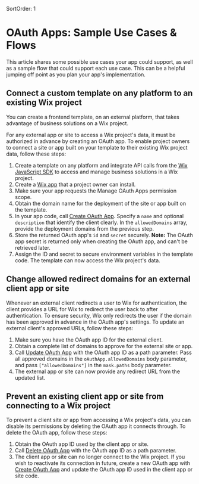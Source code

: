SortOrder: 1
# OAuth Apps: Sample Use Cases & Flows

This article shares some possible use cases your app could support, as well as a sample flow that could support each use case. This can be a helpful jumping off point as you plan your app's implementation.

## Connect a custom template on any platform to an existing Wix project

You can create a frontend template, on an external platform, that takes advantage of business solutions on a Wix project.

For any external app or site to access a Wix project's data, it must be authorized in advance by creating an OAuth app. To enable project owners to connect a site or app built on your template to their existing Wix project data, follow these steps:

1. Create a template on any platform and integrate API calls from the [Wix JavaScript SDK](https://dev.wix.com/api/sdk) to access and manage business solutions in a Wix project.
1. Create a [Wix app](https://devforum.wix.com/kb/en/article/wix-for-developers) that a project owner can install.
1. Make sure your app requests the Manage OAuth Apps permission scope.
1. Obtain the domain name for the deployment of the site or app built on the template.
1. In your app code, call [Create OAuth App](/docs/authentication-management/oauth-apps/create-oauth-app). Specify a `name` and optional `description` that identify the client clearly. In the `allowedDomains` array, provide the deployment domains from the previous step.
1. Store the returned OAuth app's `id` and `secret` securely. **Note:** The OAuth app secret is returned only when creating the OAuth app, and can't be retrieved later.
1. Assign the ID and secret to secure environment variables in the template code. The template can now access the Wix project's data.

## Change allowed redirect domains for an external client app or site

Whenever an external client redirects a user to Wix for authentication, the client provides a URL for Wix to redirect the user back to after authentication. To ensure security, Wix only redirects the user if the domain has been approved in advance in the OAuth app's settings. To update an external client's approved URLs, follow these steps:

1. Make sure you have the OAuth app ID for the external client.
1. Obtain a complete list of domains to approve for the external site or app.
1. Call [Update OAuth App](/docs/authentication-management/oauth-apps/update-oauth-app) with the OAuth app ID as a path parameter. Pass all approved domains in the `oAuthApp.allowedDomains` body parameter, and pass `["allowedDomains"]` in the `mask.paths` body parameter.
1. The external app or site can now provide any redirect URL from the updated list.

## Prevent an existing client app or site from connecting to a Wix project

To prevent a client site or app from accessing a Wix project's data, you can disable its permissions by deleting the OAuth app it connects through. To delete the OAuth app, follow these steps:

1. Obtain the OAuth app ID used by the client app or site.
1. Call [Delete OAuth App](/docs/authentication-management/oauth-apps/delete-oauth-app) with the OAuth app ID as a path parameter.
1. The client app or site can no longer connect to the Wix project. If you wish to reactivate its connection in future, create a new OAuth app with [Create OAuth App](/docs/authentication-management/oauth-apps/create-oauth-app) and update the OAuth app ID used in the client app or site code.
